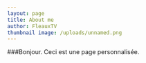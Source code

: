 ```yaml
---
layout: page
title: About me
author: FleauxTV
thumbnail image: /uploads/unnamed.png
---
```

###Bonjour.
Ceci est une page personnalisée.